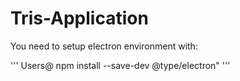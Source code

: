 # Tris-Application


You need to setup electron environment with:


'''
Users@ npm install --save-dev @type/electron"
'''

